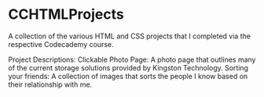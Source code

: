 # CCHTMLProjects
A collection of the various HTML and CSS projects that I completed via the respective Codecademy course.

Project Descriptions:
	Clickable Photo Page: A photo page that outlines many of the current storage solutions provided by Kingston Technology.
	Sorting your friends: A collection of images that sorts the people I know based on their relationship with me.
